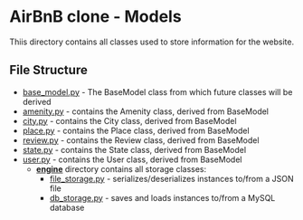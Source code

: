 # AirBnB clone - Models
Thiis directory contains all classes used to store information for the website.
## File Structure
- [base_model.py](base_model.py) - The BaseModel class from which future classes will be derived
- [amenity.py](amenity.py) - contains the Amenity class, derived from BaseModel
- [city.py](city.py) - contains the City class, derived from BaseModel
- [place.py](place.py) - contains the Place class, derived from BaseModel
- [review.py](review.py) - contains the Review class, derived from BaseModel
- [state.py](state.py) - contains the State class, derived from BaseModel
- [user.py](user.py) - contains the User class, derived from BaseModel
  - **[engine](engine)** directory contains all storage classes:
    - [file_storage.py](engine/file_storage.py) - serializes/deserializes instances to/from a JSON file
    - [db_storage.py](engine/db_storage.py) - saves and loads instances to/from a MySQL database
